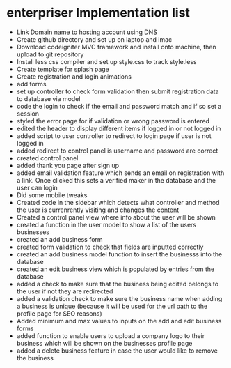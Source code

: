 # enterpriser Implementation list

- Link Domain name to hosting account using DNS
- Create github directory and set up on laptop and imac
- Download codeigniter MVC framework and install onto machine, then upload to git repository
- Install less css compiler and set up style.css to track style.less
- Create template for splash page
- Create registration and login animations
- add forms
- set up controller to check form validation then submit registration data to database via model
- code the login to check if the email and password match and if so set a session
- styled the error page for if validation or wrong password is entered
- edited the header to display different items if logged in or not logged in
- added script to user controller to redirect to login page if user is not logged in
- added redirect to control panel is username and password are correct
- created control panel
- added thank you page after sign up
- added email validation feature which sends an email on registration with a link. Once clicked this sets a verified maker in the database and the user can login
- Did some mobile tweaks
- Created code in the sidebar which detects what controller and method the user is currenrently visiting and changes the content
- Created a control panel view where info about the user will be shown
- created a function in the user model to show a list of the users businesses
- created an add business form
- created form validation to check that fields are inputted correctly
- created an add business model function to insert the businesss into the database
- created an edit business view which is populated by entries from the database
- added a check to make sure that the business being edited belongs to the user if not they are redirected
- added a validation check to make sure the business name when adding a business is unique (because it will be used for the url path to the profile page for SEO reasons)
- Added minimum and max values to inputs on the add and edit business forms
- added function to enable users to upload a company logo to their business which will be shown on the businesses profile page
- added a delete business feature in case the user would like to remove the business
